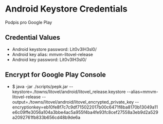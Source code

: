# Android Keystore Credentials

Podpis pro Google Play

## Credential Values

- Android keystore password: Lit0v3lH3sl0/
- Android key alias: mmvm-litovel-release
- Android key password: Lit0v3lH3sl0/

## Encrypt for Google Play Console

- $ java -jar ./scripts/pepk.jar --keystore=./towns/litovel/android/litovel_release.keystore --alias=mmvm-litovel-release --output=./towns/litovel/android/litovel_encrypted_private_key --encryptionkey=eb10fe8f7c7c9df715022017b00c6471f8ba8170b13049a11e6c09ffe3056a104a3bbe4ac5a955f4ba4fe93fc8cef27558a3eb9d2a529a2092761fb833b656cd48b9de6a
